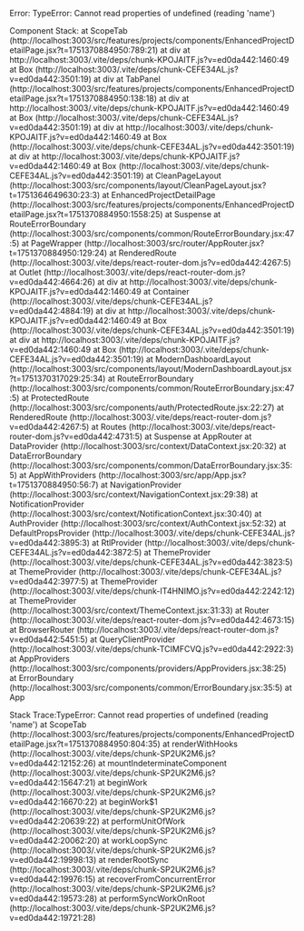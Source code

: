 Error: TypeError: Cannot read properties of undefined (reading 'name')

Component Stack:
    at ScopeTab (http://localhost:3003/src/features/projects/components/EnhancedProjectDetailPage.jsx?t=1751370884950:789:21)
    at div
    at http://localhost:3003/.vite/deps/chunk-KPOJAITF.js?v=ed0da442:1460:49
    at Box (http://localhost:3003/.vite/deps/chunk-CEFE34AL.js?v=ed0da442:3501:19)
    at div
    at TabPanel (http://localhost:3003/src/features/projects/components/EnhancedProjectDetailPage.jsx?t=1751370884950:138:18)
    at div
    at http://localhost:3003/.vite/deps/chunk-KPOJAITF.js?v=ed0da442:1460:49
    at Box (http://localhost:3003/.vite/deps/chunk-CEFE34AL.js?v=ed0da442:3501:19)
    at div
    at http://localhost:3003/.vite/deps/chunk-KPOJAITF.js?v=ed0da442:1460:49
    at Box (http://localhost:3003/.vite/deps/chunk-CEFE34AL.js?v=ed0da442:3501:19)
    at div
    at http://localhost:3003/.vite/deps/chunk-KPOJAITF.js?v=ed0da442:1460:49
    at Box (http://localhost:3003/.vite/deps/chunk-CEFE34AL.js?v=ed0da442:3501:19)
    at CleanPageLayout (http://localhost:3003/src/components/layout/CleanPageLayout.jsx?t=1751364649630:23:3)
    at EnhancedProjectDetailPage (http://localhost:3003/src/features/projects/components/EnhancedProjectDetailPage.jsx?t=1751370884950:1558:25)
    at Suspense
    at RouteErrorBoundary (http://localhost:3003/src/components/common/RouteErrorBoundary.jsx:47:5)
    at PageWrapper (http://localhost:3003/src/router/AppRouter.jsx?t=1751370884950:129:24)
    at RenderedRoute (http://localhost:3003/.vite/deps/react-router-dom.js?v=ed0da442:4267:5)
    at Outlet (http://localhost:3003/.vite/deps/react-router-dom.js?v=ed0da442:4664:26)
    at div
    at http://localhost:3003/.vite/deps/chunk-KPOJAITF.js?v=ed0da442:1460:49
    at Container (http://localhost:3003/.vite/deps/chunk-CEFE34AL.js?v=ed0da442:4884:19)
    at div
    at http://localhost:3003/.vite/deps/chunk-KPOJAITF.js?v=ed0da442:1460:49
    at Box (http://localhost:3003/.vite/deps/chunk-CEFE34AL.js?v=ed0da442:3501:19)
    at div
    at http://localhost:3003/.vite/deps/chunk-KPOJAITF.js?v=ed0da442:1460:49
    at Box (http://localhost:3003/.vite/deps/chunk-CEFE34AL.js?v=ed0da442:3501:19)
    at ModernDashboardLayout (http://localhost:3003/src/components/layout/ModernDashboardLayout.jsx?t=1751370317029:25:34)
    at RouteErrorBoundary (http://localhost:3003/src/components/common/RouteErrorBoundary.jsx:47:5)
    at ProtectedRoute (http://localhost:3003/src/components/auth/ProtectedRoute.jsx:22:27)
    at RenderedRoute (http://localhost:3003/.vite/deps/react-router-dom.js?v=ed0da442:4267:5)
    at Routes (http://localhost:3003/.vite/deps/react-router-dom.js?v=ed0da442:4731:5)
    at Suspense
    at AppRouter
    at DataProvider (http://localhost:3003/src/context/DataContext.jsx:20:32)
    at DataErrorBoundary (http://localhost:3003/src/components/common/DataErrorBoundary.jsx:35:5)
    at AppWithProviders (http://localhost:3003/src/app/App.jsx?t=1751370884950:56:7)
    at NavigationProvider (http://localhost:3003/src/context/NavigationContext.jsx:29:38)
    at NotificationProvider (http://localhost:3003/src/context/NotificationContext.jsx:30:40)
    at AuthProvider (http://localhost:3003/src/context/AuthContext.jsx:52:32)
    at DefaultPropsProvider (http://localhost:3003/.vite/deps/chunk-CEFE34AL.js?v=ed0da442:3895:3)
    at RtlProvider (http://localhost:3003/.vite/deps/chunk-CEFE34AL.js?v=ed0da442:3872:5)
    at ThemeProvider (http://localhost:3003/.vite/deps/chunk-CEFE34AL.js?v=ed0da442:3823:5)
    at ThemeProvider (http://localhost:3003/.vite/deps/chunk-CEFE34AL.js?v=ed0da442:3977:5)
    at ThemeProvider (http://localhost:3003/.vite/deps/chunk-IT4HNIMO.js?v=ed0da442:2242:12)
    at ThemeProvider (http://localhost:3003/src/context/ThemeContext.jsx:31:33)
    at Router (http://localhost:3003/.vite/deps/react-router-dom.js?v=ed0da442:4673:15)
    at BrowserRouter (http://localhost:3003/.vite/deps/react-router-dom.js?v=ed0da442:5451:5)
    at QueryClientProvider (http://localhost:3003/.vite/deps/chunk-TCIMFCVQ.js?v=ed0da442:2922:3)
    at AppProviders (http://localhost:3003/src/components/providers/AppProviders.jsx:38:25)
    at ErrorBoundary (http://localhost:3003/src/components/common/ErrorBoundary.jsx:35:5)
    at App

Stack Trace:TypeError: Cannot read properties of undefined (reading 'name')
    at ScopeTab (http://localhost:3003/src/features/projects/components/EnhancedProjectDetailPage.jsx?t=1751370884950:804:35)
    at renderWithHooks (http://localhost:3003/.vite/deps/chunk-SP2UK2M6.js?v=ed0da442:12152:26)
    at mountIndeterminateComponent (http://localhost:3003/.vite/deps/chunk-SP2UK2M6.js?v=ed0da442:15647:21)
    at beginWork (http://localhost:3003/.vite/deps/chunk-SP2UK2M6.js?v=ed0da442:16670:22)
    at beginWork$1 (http://localhost:3003/.vite/deps/chunk-SP2UK2M6.js?v=ed0da442:20639:22)
    at performUnitOfWork (http://localhost:3003/.vite/deps/chunk-SP2UK2M6.js?v=ed0da442:20062:20)
    at workLoopSync (http://localhost:3003/.vite/deps/chunk-SP2UK2M6.js?v=ed0da442:19998:13)
    at renderRootSync (http://localhost:3003/.vite/deps/chunk-SP2UK2M6.js?v=ed0da442:19976:15)
    at recoverFromConcurrentError (http://localhost:3003/.vite/deps/chunk-SP2UK2M6.js?v=ed0da442:19573:28)
    at performSyncWorkOnRoot (http://localhost:3003/.vite/deps/chunk-SP2UK2M6.js?v=ed0da442:19721:28)